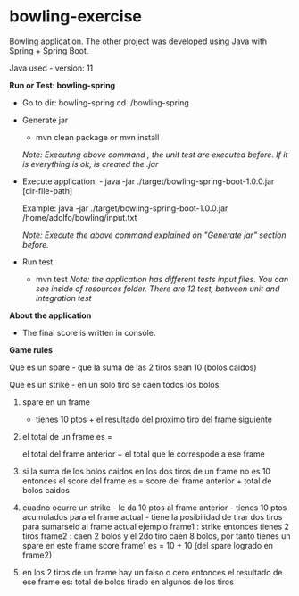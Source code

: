 # bowling-exercise
Bowling application. The other project was developed using Java with Spring + Spring Boot.


Java used
      - version: 11

<b>Run or Test: bowling-spring</b>
  - Go to dir: bowling-spring
    cd ./bowling-spring
    
  - Generate jar
    - mvn clean package or mvn install
  
    <i>Note: Executing above command , the unit test are executed before. If it is everything is ok, is created the .jar</i>

  - Execute application: - java -jar ./target/bowling-spring-boot-1.0.0.jar [dir-file-path]
  
    Example:  java -jar ./target/bowling-spring-boot-1.0.0.jar /home/adolfo/bowling/input.txt
  
    <i>Note: Execute the above command explained on "Generate jar" section before.</i>
  
  - Run test
    - mvn test
    <i>Note: the application has different tests input files. You can see inside of resources folder. There are 12 test, between unit and integration test</i>
    


<b>About the application</b>
  - The final score is written in console.
    
    
<b>Game rules</b>

Que es un spare 
	- que la suma de las 2 tiros sean 10 (bolos caidos)

Que es un strike 
	- en un solo tiro se caen todos los bolos.


 1. spare en un frame
	- tienes 10 ptos  + el resultado del proximo tiro del frame siguiente

  2. el total de un frame es =
      
      el total del frame anterior  + el total que le correspode a ese frame

  
  3. si la suma de los bolos caidos en los dos tiros de un frame no es 10 entonces el score del frame es = 
	score del frame anterior + total de bolos caidos

  4.  cuadno ocurre un strike
	- le da 10 ptos al frame anterior
	- tienes 10 ptos acumulados para el frame actual
	- tiene la posibilidad de tirar dos tiros para sumarselo al frame actual
		ejemplo
		frame1 : strike entonces tienes 2 tiros 
		frame2	: caen 2 bolos y el 2do tiro caen 8 bolos, por tanto tienes un spare en este frame
		score frame1 es = 
			10 + 10 (del spare logrado en frame2)	 


  5. en los 2 tiros de un frame hay un falso o cero entonces el resultado de ese frame es:
		total de bolos tirado en algunos de los tiros
	 		
